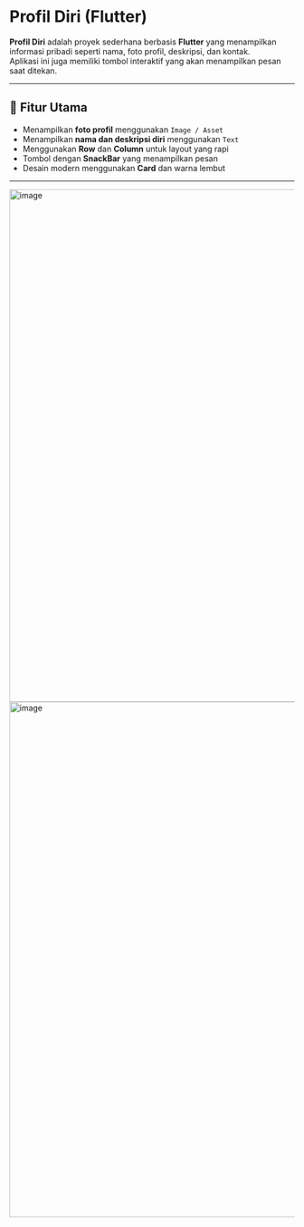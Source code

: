 # Profil Diri (Flutter)

**Profil Diri** adalah proyek sederhana berbasis **Flutter** yang menampilkan informasi pribadi seperti nama, foto profil, deskripsi, dan kontak.  
Aplikasi ini juga memiliki tombol interaktif yang akan menampilkan pesan saat ditekan.  

---

## 📱 Fitur Utama
- Menampilkan **foto profil** menggunakan `Image / Asset`
- Menampilkan **nama dan deskripsi diri** menggunakan `Text`
- Menggunakan **Row** dan **Column** untuk layout yang rapi
- Tombol dengan **SnackBar** yang menampilkan pesan
- Desain modern menggunakan **Card** dan warna lembut

---

<img width="1920" height="905" alt="image" src="https://github.com/user-attachments/assets/6bdeeff5-e15c-4936-af8c-eaa1ee81b02f" />
<img width="616" height="910" alt="image" src="https://github.com/user-attachments/assets/0bce4b4d-2eb9-4e73-950a-a291887aa626" />
